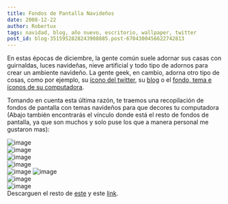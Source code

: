 ```yaml
---
title: Fondos de Pantalla Navideños
date: 2008-12-22
author: Robertux
tags: navidad, blog, año nuevo, escritorio, wallpaper, twitter
post_id: blog-3515952828243908885.post-6704300456622742813
---
```


En estas épocas de diciembre, la gente común suele adornar sus casas con guirnaldas, luces navideñas, nieve artificial y todo tipo de adornos para crear un ambiente navideño. La gente geek, en cambio, adorna otro tipo de cosas, como por ejemplo, su [ícono del twitter](https://twitter.com/chrispirillo), su [blog](https://queith.com/) o el [fondo, tema e íconos de su computadora](https://bitelia.com/2008/12/12/escritorios-bitelicos-lxxxiv/).

Tomando en cuenta esta última razón, te traemos una recopilación de fondos de pantalla con temas navideños para que decores tu computadora (Abajo también encontrarás el vínculo donde está el resto de fondos de pantalla, ya que son muchos y solo puse los que a manera personal me gustaron mas):

![image](https://3.bp.blogspot.com/_jH77WNrMVRA/SU8XJJ-FgKI/AAAAAAAAFkM/rMNEoMyD9eE/s400/yellow-snow_1024.jpg)    
![image](https://1.bp.blogspot.com/_jH77WNrMVRA/SU8XclfZ5FI/AAAAAAAAFkU/dH5JLNZ6qds/s400/randomaze_wallpapers_ru_novyj_god_2007_1280x1024_%28114163%29WP.jpg)    
![image](https://3.bp.blogspot.com/_jH77WNrMVRA/SU8X2Ew5xEI/AAAAAAAAFkc/Q84qwA9SOkM/s400/christmas-1280x768.jpg)    
![image](https://2.bp.blogspot.com/_jH77WNrMVRA/SU8YdI6U5iI/AAAAAAAAFkk/WIu4kgFjBDM/s400/christmas02-1280x768.jpg)    
![image](https://2.bp.blogspot.com/_jH77WNrMVRA/SU8ZPJsAZII/AAAAAAAAFks/zUkHFzTGh6E/s400/jack-skellington-christmas.jpg)    ![image](https://2.bp.blogspot.com/_jH77WNrMVRA/SU8a36jJ5tI/AAAAAAAAFk0/iAijeHnqjZ4/s400/Merry_Christmas__by_chopeh.jpg)    
![image](https://3.bp.blogspot.com/_jH77WNrMVRA/SU8bjzySdRI/AAAAAAAAFk8/WoJj0sgvn3E/s400/The_5th_Anniversary_Night02_by_HYBRIDWORKS.jpg)    
![image](https://3.bp.blogspot.com/_jH77WNrMVRA/SU8bwQ68L-I/AAAAAAAAFlE/lmE3HevLb6c/s400/White_Christmas_by_adni18.jpg)    
Descarguen el resto de [este](https://www.hongkiat.com/blog/beautiful-christmas-wallpapers-for-your-desktop/) y este [link](https://www.hongkiat.com/blog/30-remarkable-christmas-wallpapers-part-ii/).